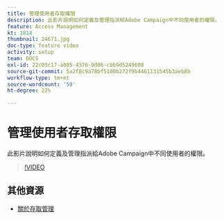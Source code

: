 ```yaml
---
title: 管理使用者存取權限
description: 此影片說明如何定義及管理指派給Adobe Campaign中不同使用者的權限。
feature: Access Management
kt: 1814
thumbnail: 24671.jpg
doc-type: feature video
activity: setup
team: DOCS
exl-id: 22c05c17-a085-4376-9d06-cbb9d5249608
source-git-commit: 5a2f8c9a78bf5100b272f9b4461131545b3aeb8b
workflow-type: tm+mt
source-wordcount: '59'
ht-degree: 22%

---
```


# 管理使用者存取權限

此影片說明如何定義及管理指派給Adobe Campaign中不同使用者的權限。

>[!VIDEO](https://video.tv.adobe.com/v/24671?quality=12)

## 其他資源

* [關於存取管理](https://experienceleague.adobe.com/docs/campaign-standard/using/administrating/users-and-security/about-access-management.html?lang=en)
